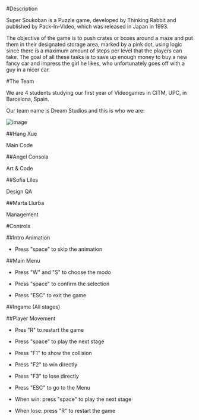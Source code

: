 #Description 

Super Soukoban is a Puzzle game, developed by Thinking Rabbit and published by Pack-In-Video, which was released in Japan in 1993.

The objective of the game is to push crates or boxes around a maze and put them in their designated storage area, marked by a pink dot, using logic since there is a maximum amount of steps per level that the players can take. The goal of all these tasks is to save up enough money to buy a new fancy car and impress the girl he likes, who unfortunately goes off with a guy in a nicer car.

#The Team

We are 4 students studying our first year of Videogames in CITM, UPC, in Barcelona, Spain.

Our team name is Dream Studios and this is who we are:

![image](https://user-images.githubusercontent.com/73582921/120869681-46978200-c597-11eb-9a2d-7ed70ae00ca9.png)

##Hang Xue

Main Code

##Angel Consola

Art & Code

##Sofia Liles

Design QA

##Marta Llurba

Management


#Controls

##Intro Animation

- Press "space" to skip the animation

##Main Menu

- Press "W" and "S" to choose the modo

- Press "space" to confirm the selection

- Press "ESC" to exit the game

##Ingame (All stages)

##Player Movement

- Pres "R" to restart the game

- Press "space" to play the next stage

- Press "F1" to show the collision

- Press "F2" to win directly

- Press "F3" to lose directly

- Press "ESC" to go to the Menu

- When win: press "space" to play the next stage

- When lose: press "R" to restart the game
